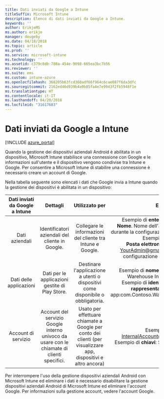```yaml
---
title: Dati inviati da Google a Intune
titleSuffix: Microsoft Intune
description: Elenco di dati inviati da Google a Intune.
keywords: ''
author: ErikjeMS
ms.author: erikje
manager: dougeby
ms.date: 04/18/2018
ms.topic: article
ms.prod: ''
ms.service: microsoft-intune
ms.technology: ''
ms.assetid: c379c8db-788a-454e-9098-665ea3bc7b56
ms.reviewer: ''
ms.suite: ems
ms.custom: intune-azure
ms.openlocfilehash: 368205b63fcd360adf66f964c6cae087f6da3dfc
ms.sourcegitcommit: 2162ed46d939b4a9b85fa4e7e9943f2fb5948f1e
ms.translationtype: HT
ms.contentlocale: it-IT
ms.lasthandoff: 04/20/2018
ms.locfileid: "31617603"
---
```

# <a name="data-google-sends-to-intune"></a>Dati inviati da Google a Intune

[!INCLUDE [azure_portal](./includes/azure_portal.md)]

Quando la gestione dei dispositivi aziendali Android è abilitata in un dispositivo, Microsoft Intune stabilisce una connessione con Google e le informazioni sull'utente e il dispositivo vengono condivise tra Intune e Google. Per consentire a Microsoft Intune di stabilire una connessione è necessario creare un account di Google.

Nella tabella seguente sono elencati i dati che Google invia a Intune quando la gestione dei dispositivi è abilitata in un dispositivo:


| Dati inviati da Google a Intune | Dettagli | Utilizzato per | Esempio |
|:---:|:---:|:---:|:---:|
| Dati aziendali | Identificatori aziendali del cliente in Google. | Collegare le informazioni del cliente tra Intune e Google. | Esempio di **enterpriseId**: LC04eik8a6.<br>**Nome**. Nome dell'amministratore immesso durante la configurazione di Android Enterprise. Esempio: Joe Smith.<br>**Posta elettronica amministratore**. YourAdmin@gmail.com usato durante la configurazione di Android Enterprise. |
| Dati delle applicazioni | Dati per le applicazioni gestite di Play Store. | Destinare l'applicazione a utenti o dispositivi come disponibile o obbligatoria. | Esempio di **nome applicazione**: Contoso Warehouse Inventory Application.<br>Esempio di **identificatore univoco per rappresentare l'applicazione**: app:com.Contoso.Warehouse.InventoryTracking |
| Account di servizio | Account del servizio Google interno univoco da usare con le chiamate di clienti specifici. | Usato per effettuare chiamate a Google per conto dei clienti (per visualizzare app, dispositivi e altro ancora) | Esempio di **nome**: InternalAccount@InternalService.com.<br>Esempio di **chiavi**: ServiceAccountPassword |


Per interrompere l'uso della gestione dispositivi aziendali Android con Microsoft Intune ed eliminare i dati è necessario disabilitare la gestione dispositivi aziendali Android di Microsoft Intune ed eliminare l'account Google. Per informazioni sulla gestione account, vedere l'account Google.


